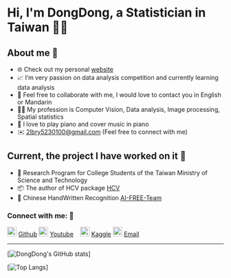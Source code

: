 # Hi, I'm DongDong, a Statistician in Taiwan 👨‍🎓

## About me 👀

- 🌐 Check out my personal [website][website]
- 📈 I’m very passion on data analysis competition and currently learning data analysis
- 👯 Feel free to collaborate with me, I would love to contact you in English or Mandarin
- 👨‍🔬 My profession is Computer Vision, Data analysis, Image processing, Spatial statistics
- 🎹 I love to play piano and cover music in piano
- ✉️ 2lbry5230100@gmail.com (Feel free to connect with me)

## Current, the project I have worked on it 🏅

- 🔬 Research Program for College Students of the Taiwan Ministry of Science and Technology
- 📦 The author of HCV package [HCV]
- 🔡 Chinese HandWritten Recognition [AI-FREE-Team](https://github.com/AI-FREE-Team/Traditional-Chinese-Handwriting-Dataset)

### Connect with me: 💬

[<img alt="DongDong | Github" width="22px" height="22px" src="https://encrypted-tbn0.gstatic.com/images?q=tbn:ANd9GcSxRaN5qrhF87606ymuZtIYRD0oOzn63RbnJSA8XP4ZgAvzCuVZqGsfiwZsdMG09dQGN9I&usqp=CAU">][github] [Github][github]
[<img alt="DongDong | Youtube" width="22px" height="22px" src="https://e7.pngegg.com/pngimages/115/555/png-clipart-youtube-computer-icons-logo-silhouette-youtube-angle-desktop-wallpaper-thumbnail.png">][youtube] [Youtube][youtube]
&nbsp;&nbsp;
[<img alt="DongDong | Kaggle" width="22px" height="22px" src="https://w7.pngwing.com/pngs/816/966/png-transparent-kaggle-logo-logos-logos-and-brands-icon.png">][kaggle] [Kaggle][kaggle]
[<img alt="DongDong | Email" width="22px" height="22px" src="https://i.pinimg.com/originals/1b/22/fd/1b22fd858e93265a3a2fa2060cfc1219.jpg">][email] [Email][email]

---

[![DongDong's GitHub stats](https://github-readme-stats.vercel.app/api?username=DongDong-Zoez&theme=radical)]

[![Top Langs](https://github-readme-stats.vercel.app/api/top-langs/?username=DongDong-Zoez&layout=compact)]

[website]: None
[youtube]: https://www.youtube.com/channel/UCfkb5NaH9lMrItPA7ArqQVQ
[HCV]: https://arxiv.org/abs/2201.08302?fbclid=IwAR39vN6smuSl64rEURxyMOrnYxOpsqbUbaRSAM93JGcR_-Sucb3Wfu4eBcg
[github]: https://github.com/DongDong-Zoez
[kaggle]: https://www.kaggle.com/dongdongxzoez
[email]: 2lbry5230100@gmail.com
